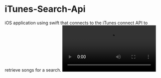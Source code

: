 # iTunes-Search-Api
iOS application using swift that connects to the iTunes connect API to retrieve songs for a search.
![Seach Api App](3.mov)
